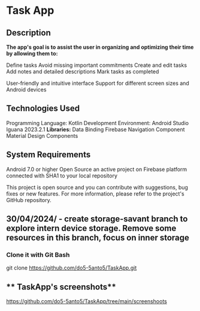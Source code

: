 # **Task App**

## Description

**The app's goal is to assist the user in organizing and optimizing their time by allowing them to:**

Define tasks
Avoid missing important commitments
Create and edit tasks
Add notes and detailed descriptions
Mark tasks as completed

User-friendly and intuitive interface
Support for different screen sizes and Android devices


## Technologies Used

Programming Language: Kotlin
Development Environment: Android Studio Iguana 2023.2.1
**Libraries:**
Data Binding
Firebase
Navigation Component
Material Design Components


## System Requirements

Android 7.0 or higher
Open Source
an active project on Firebase platform connected with SHA1 to your local repository

This project is open source and you can contribute with suggestions, bug fixes or new features. For more information, please refer to the project's GitHub repository.

## **30/04/2024/ - create storage-savant branch to explore intern device storage. Remove some resources in this branch, focus on inner storage**

### **Clone it with Git Bash**

git clone https://github.com/do5-5anto5/TaskApp.git

## ** TaskApp's screenshots**

https://github.com/do5-5anto5/TaskApp/tree/main/screenshoots